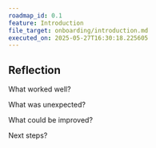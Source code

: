 ```yaml
---
roadmap_id: 0.1
feature: Introduction
file_target: onboarding/introduction.md
executed_on: 2025-05-27T16:30:18.225605
---
```


## Reflection

What worked well?

What was unexpected?

What could be improved?

Next steps?
